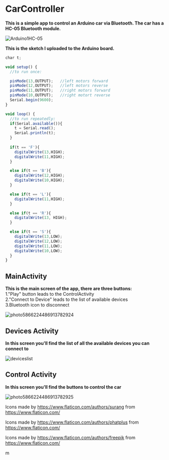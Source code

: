 # CarController

**This is a simple app to control an Arduino car via Bluetooth. The car has a HC-05 Bluetooth module.**

![Arduino1HC-05](https://user-images.githubusercontent.com/56250173/80868415-b2276580-8c9a-11ea-8b41-772eac3a82df.jpg)

**This is the sketch I uploaded to the Arduino board.**

```javascript
char t;

void setup() {
  //to run once:

  pinMode(13,OUTPUT);   //left motors forward
  pinMode(12,OUTPUT);   //left motors reverse
  pinMode(11,OUTPUT);   //right motors forward
  pinMode(10,OUTPUT);   //right motort reverse
  Serial.begin(9600);
}

void loop() {
  //to run repeatedly:
  if(Serial.available()){
    t = Serial.read();
    Serial.println(t);
  }
    
  if(t == 'F'){
    digitalWrite(13,HIGH);
    digitalWrite(11,HIGH);
  }

  else if(t == 'B'){
    digitalWrite(12,HIGH);
    digitalWrite(10,HIGH);
  }

  else if(t == 'L'){
    digitalWrite(11,HIGH);
  }

  else if(t == 'R'){
    digitalWrite(13, HIGH); 
  }

  else if(t == 'S'){
    digitalWrite(13,LOW);
    digitalWrite(12,LOW);
    digitalWrite(11,LOW);
    digitalWrite(10,LOW);
  }
}

```


## MainActivity  
**This is the main screen of the app, there are three buttons:**  
1."Play" button leads to the ControlActivity  
2."Connect to Device" leads to the list of available devices  
3.Bluetooth icon to disconnect 

![photo5866224486913782924](https://user-images.githubusercontent.com/56250173/80869191-44316d00-8c9f-11ea-9b75-64f63f4922f5.jpg)
 

## Devices Activity
**In this screen you'll find the list of all the available devices you can connect to**

![deviceslist](https://user-images.githubusercontent.com/56250173/80869885-2c5be800-8ca3-11ea-872b-a208cc3e3639.png)

## Control Activity
**In this screen you'll find the buttons to control the car**

![photo5866224486913782925](https://user-images.githubusercontent.com/56250173/80869987-d3d91a80-8ca3-11ea-9f25-d5f6fac10ed8.jpg)
  
   
     
Icons made by https://www.flaticon.com/authors/surang from https://www.flaticon.com/  

Icons made by https://www.flaticon.com/authors/phatplus from https://www.flaticon.com/  

Icons made by https://www.flaticon.com/authors/freepik from https://www.flaticon.com/   

m
